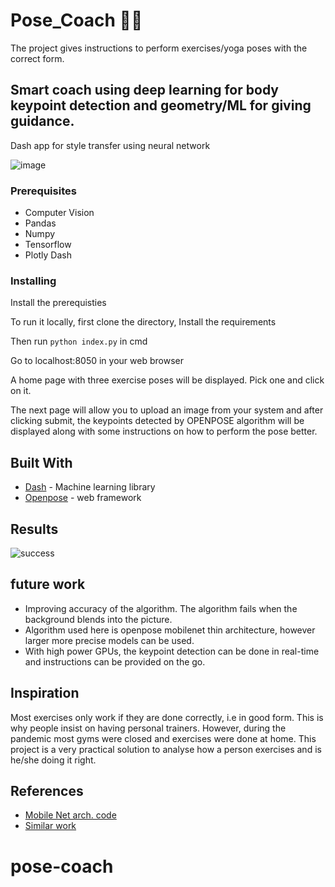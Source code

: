 # Pose_Coach 🤸‍♀️
The project gives instructions to perform exercises/yoga poses with the correct form.


## Smart coach using deep learning for body keypoint detection and geometry/ML for giving guidance.

Dash app for style transfer using neural network

![image](https://github.com/niharika412/pose_coach/blob/master/home.PNG?raw=true)
### Prerequisites

* Computer Vision
* Pandas
* Numpy
* Tensorflow 
* Plotly Dash

### Installing

Install the prerequisties

To run it locally, first clone the directory,
Install the requirements


Then run `python index.py` in cmd

Go to localhost:8050 in your web browser


A home page with three exercise poses will be displayed. Pick one and click on it.

The next page will allow you to upload an image from your system and after clicking submit, the keypoints detected by OPENPOSE algorithm will be displayed along with some instructions on how to perform the pose better.


## Built With

* [Dash](https://plotly.com/dash/) -  Machine learning library
* [Openpose](https://github.com/CMU-Perceptual-Computing-Lab/openpose/) - web framework

## Results
![success](https://github.com/niharika412/pose_coach/blob/master/final.PNG?raw=true)

## future work

* Improving accuracy of the algorithm. The algorithm fails when the background blends into the picture. 
* Algorithm used here is openpose mobilenet thin architecture, however larger more precise models can be used.
* With high power GPUs, the keypoint detection can be done in real-time and instructions can be provided on the go.

## Inspiration

Most exercises only work if they are done correctly, i.e in good form. This is why people insist on having personal trainers. However, during the pandemic most gyms were closed and exercises were done at home. This project is a very practical solution to analyse how a person exercises and is he/she doing it right.


## References

* [Mobile Net arch. code](https://github.com/quanhua92/human-pose-estimation-opencv)
* [Similar work](https://github.com/stevenzchen/pose-trainer)

# pose-coach

